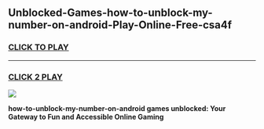 
## Unblocked-Games-how-to-unblock-my-number-on-android-Play-Online-Free-csa4f
<h3>
<a href="https://premium76.site?title=how-to-unblock-my-number-on-android&ref=26A">CLICK TO PLAY</a></h3>
<hr>

<h3>
<a href="https://premium76.site?title=how-to-unblock-my-number-on-android&ref=26A">CLICK 2 PLAY</a>
  
</h3>

<a href="https://premium76.site?title=how-to-unblock-my-number-on-android&ref=26A"><img src="https://clearcache.store/games.png"></a>


**how-to-unblock-my-number-on-android games unblocked: Your Gateway to Fun and Accessible Online Gaming**
